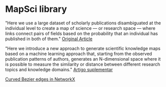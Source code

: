 # MapSci library

"Here we use a large dataset of scholarly publications disambiguated at the individual level to create a map of science — or research space — where links connect pairs of fields based on the probability that an individual has published in both of them."
[Original Article](https://arxiv.org/ftp/arxiv/papers/1602/1602.08409.pdf)

"Here we introduce a new approach to generate scientific knowledge maps based on a machine learning approach that, starting from the observed publication patterns of authors, generates an N-dimensional space where it is possible to measure the similarity or distance between different research topics and knowledge domains."
[Artigo suplementar](https://link.springer.com/content/pdf/10.1140/epjds/s13688-019-0210-z.pdf)


[Curved Bezier edges in NetworkX](https://github.com/beyondbeneath/bezier-curved-edges-networkx)
